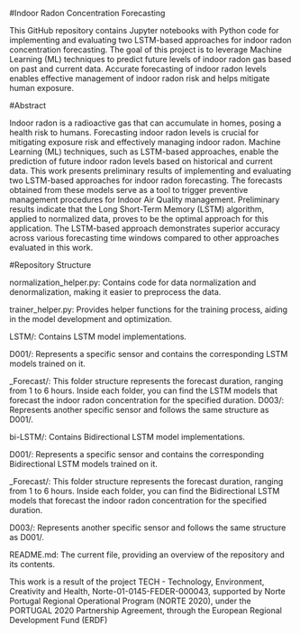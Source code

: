 #Indoor Radon Concentration Forecasting

This GitHub repository contains Jupyter notebooks with Python code for implementing and evaluating two LSTM-based approaches for indoor radon concentration forecasting. 
The goal of this project is to leverage Machine Learning (ML) techniques to predict future levels of indoor radon gas based on past and current data. 
Accurate forecasting of indoor radon levels enables effective management of indoor radon risk and helps mitigate human exposure.

#Abstract

Indoor radon is a radioactive gas that can accumulate in homes, posing a health risk to humans. 
Forecasting indoor radon levels is crucial for mitigating exposure risk and effectively managing indoor radon. 
Machine Learning (ML) techniques, such as LSTM-based approaches, enable the prediction of future indoor radon levels based on historical and current data. 
This work presents preliminary results of implementing and evaluating two LSTM-based approaches for indoor radon forecasting.
The forecasts obtained from these models serve as a tool to trigger preventive management procedures for Indoor Air Quality management.
Preliminary results indicate that the Long Short-Term Memory (LSTM) algorithm, applied to normalized data, proves to be the optimal approach for this application.
The LSTM-based approach demonstrates superior accuracy across various forecasting time windows compared to other approaches evaluated in this work.

#Repository Structure

normalization_helper.py: Contains code for data normalization and denormalization, making it easier to preprocess the data.

trainer_helper.py: Provides helper functions for the training process, aiding in the model development and optimization.

LSTM/: Contains LSTM model implementations.

D001/: Represents a specific sensor and contains the corresponding LSTM models trained on it.

<Hour>_Forecast/: This folder structure represents the forecast duration, ranging from 1 to 6 hours. Inside each folder, you can find the LSTM models that forecast the indoor radon concentration for the specified duration.
D003/: Represents another specific sensor and follows the same structure as D001/.

bi-LSTM/: Contains Bidirectional LSTM model implementations.

D001/: Represents a specific sensor and contains the corresponding Bidirectional LSTM models trained on it.

<Hour>_Forecast/: This folder structure represents the forecast duration, ranging from 1 to 6 hours. Inside each folder, you can find the Bidirectional LSTM models that forecast the indoor radon concentration for the specified duration.

D003/: Represents another specific sensor and follows the same structure as D001/.

README.md: The current file, providing an overview of the repository and its contents.

This work is a result of the project TECH - Technology, Environment, Creativity and Health, Norte-01-0145-FEDER-000043, supported by Norte Portugal Regional Operational Program (NORTE 2020), under the PORTUGAL 2020 Partnership Agreement, through the European Regional Development Fund (ERDF)
